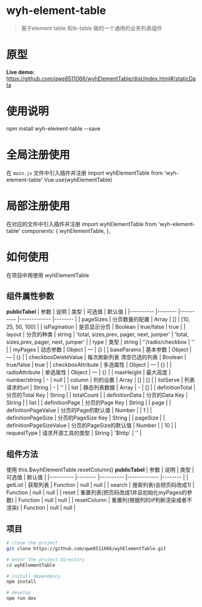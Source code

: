# wyh-element-table

> 基于element table 和lb-table 做的一个通用的业务列表组件

# 原型 
**Live demo:** https://github.com/qwe8511066/wyhElementTable/dist/index.html#/staticData

# 使用说明 
npm install wyh-element-table --save

# 全局注册使用
在 `main.js` 文件中引入插件并注册
import wyhElementTable from 'wyh-element-table'
Vue.use(wyhElementTable)

# 局部注册使用
在对应的文件中引入插件并注册
import wyhElementTable from 'wyh-element-table'
components: {
    wyhElementTable,
  },

# 如何使用
在项目中用使用 wyhElementTable
<template>
  <wyhElementTable :column="column" :list="list" ></wyhElementTable>
</template>
<script>
  export default {
     data() {
    return {
      column: [
        {
          prop: 'name',
          label: '名称',
        },
      ],
      list: [],
    }
  },
  created() {
    for (let index = 0; index < 50; index++) {
      this.list.push({ name: index })
    }
  },
  }
</script>



## 组件属性参数
**publicTabel**
| 参数      | 说明    | 类型      | 可选值       | 默认值   |
|---------- |-------- |---------- |-------------  |-------- |
| pageSizes     | 分页数量的配置    | Array    | [] | [10, 25, 50, 100]  |
| isPagination     | 是否显示分页    | Boolean    | true/false | true  |
| layout     | 分页的种类    | string    | 'total, sizes,prev, pager, next, jumper' | 'total, sizes,prev, pager, next, jumper'  |
| type     |  类型    | string    | ''/radio/checkbox | ''  |
| myPages     | 动态参数    | Object    | — | {}  |
| baseParams     | 基本参数    | Object    | — | {}  |
| checkboxDeleteValue     | 每次刷新列表 清空已选的列表    | Boolean    | true/false | true  |
| checkboxAttribute     | 多选属性    | Object    | — |  {} |
| radioAttribute     | 单选属性    | Object    | — |  {} |
| maxHeight | 最大高度    | number/string    | - |  null |
| column | 列的设置    | Array    | [] |  [] |
| listServe     | 列表请求的url   | String    | - |  '' |
| list     | 静态列表数据   | Array    | - |  [] |
| definitionTotal     | 分页的Total Key    | String    |  |  totalCount |
| definitionData     | 分页的Data Key    | String    |  |  list |
| definitionPage     | 分页的Page Key    | String    |  |  page |
| definitionPageValue     | 分页的Page的默认值   | Number    |  |  1 |
| definitionPageSize     | 分页的PageSize Key    | String    |  |  pageSize |
| definitionPageSizeValue     | 分页的PageSize的默认值   | Number |  |  10 | 
| requestType     | 请求开源工具的类型   | String | '$http' |  '' | 


## 组件方法
使用<wyhElementTable  ref="wyhElementTable" :column="column" :list="list" ></wyhElementTable>
this.$wyhElementTable.resetColumn()
**publicTabel**
| 参数      | 说明    | 类型      | 可选值       | 默认值   |
|---------- |-------- |---------- |-------------  |-------- |
| getList     | 获取列表    | Function    | null | null  |
| search     | 搜索列表(会把页码改成1)    | Function    | null | null  |
| reset     | 重置列表(把页码改成1并且初始化myPages的参数)  | Function | null | null |
| resetColumn   |  重置列(根据列的iif判断渲染或者不渲染) | Function    | null | null  |

## 项目
```bash
# clone the project
git clone https://github.com/qwe8511066/wyhElementTable.git

# enter the project directory
cd wyhElementTable

# install dependency
npm install

# develop
npm run dev
```
 